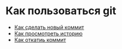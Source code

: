 # Как пользоваться git
- [Как сделать новый коммит](./commmit_help.md)
- [Как просмотреть историю](./log_help.md)
- [Как откатиь коммит](./reset_help.md)
